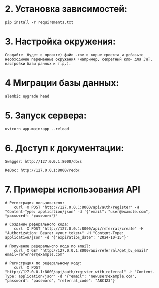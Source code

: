 # 2. Установка зависимостей:
    pip install -r requirements.txt

# 3. Настройка окружения:

    Создайте (будет в проекте) файл .env в корне проекта и добавьте необходимые переменные окружения (например, секретный ключ для JWT, настройки базы данных и т.д.).

# 4 Миграции базы данных:
    alembic upgrade head

# 5. Запуск сервера:
    uvicorn app.main:app --reload

# 6. Доступ к документации:
    Swagger: http://127.0.0.1:8000/docs

    ReDoc: http://127.0.0.1:8000/redoc

# 7. Примеры использования API
     
    # Регистрация пользователя:
        curl -X POST "http://127.0.0.1:8000/api/auth/register" -H "Content-Type: application/json" -d '{"email": "user@example.com", "password": "password"}'
    
    # Создание реферального кода:
        curl -X POST "http://127.0.0.1:8000/api/referral/create" -H "Authorization: Bearer <your_token>" -H "Content-Type: application/json" -d '{"expiration_date": "2024-10-15"}'
    
    # Получение реферального кода по email:
        curl -X GET "http://127.0.0.1:8000/api/referral/get_by_email?email=referrer@example.com"
    
    # Регистрация по реферальному коду:
        curl -X POST "http://127.0.0.1:8000/api/auth/register_with_referral" -H "Content-Type: application/json" -d '{"email": "newuser@example.com", "password": "password", "referral_code": "ABC123"}'